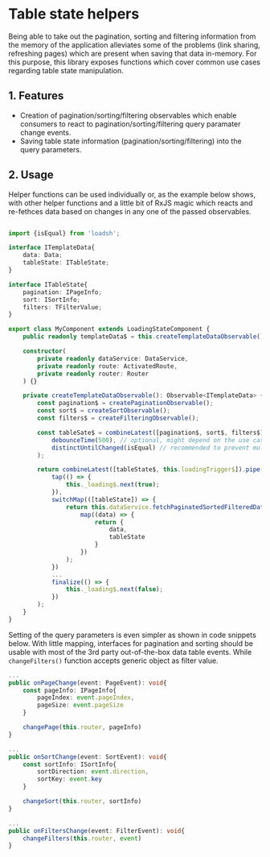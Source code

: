 # Table state helpers

Being able to take out the pagination, sorting and filtering information from the memory of the application alleviates some of the problems (link sharing, refreshing pages) which are present when saving that data in-memory. For this purpose, this library exposes functions which cover common use cases regarding table state manipulation.

## 1. Features

- Creation of pagination/sorting/filtering observables which enable consumers to react to pagination/sorting/filtering query paramater change events.
- Saving table state information (pagination/sorting/filtering) into the query parameters.

## 2. Usage

Helper functions can be used individually or, as the example below shows, with other helper functions and a little bit of RxJS magic which reacts and re-fethces data based on changes in any one of the passed observables.

```ts

import {isEqual} from 'loadsh';

interface ITemplateData{
	data: Data;
	tableState: ITableState;
}

interface ITableState{
	pagination: IPageInfo;
	sort: ISortInfo;
	filters: TFilterValue;
}

export class MyComponent extends LoadingStateComponent {
	public readonly templateData$ = this.createTemplateDataObservable();

	constructor(
		private readonly dataService: DataService,
		private readonly route: ActivatedRoute,
		private readonly router: Router
	) {}

	private createTemplateDataObservable(): Observable<ITemplateData> {
		const pagination$ = createPaginationObservable();
		const sort$ = createSortObservable();
		const filters$ = createFilteringObservable();

		const tableSate$ = combineLatest([pagination$, sort$, filters$]).pipe(
			debounceTime(500), // optional, might depend on the use case whether you want this or not
			distinctUntilChanged(isEqual) // recommended to prevent multiple emits for same navigation events
		);

		return combineLatest([tableState$, this.loadingTrigger$]).pipe(
			tap(() => {
				this._loading$.next(true);
			}),
			switchMap(([tableState]) => {
				return this.dataService.fetchPaginatedSortedFilteredData(tableState).pipe(
					map((data) => {
						return {
							data,
							tableState
						}
					})
				);
			})
			...
			finalize(() => {
				this._loading$.next(false);
			})
		);
	}
}
```

Setting of the query parameters is even simpler as shown in code snippets below. With little mapping, interfaces for pagination and sorting should be usable with most of the 3rd party out-of-the-box data table events. While `changeFilters()` function accepts generic object as filter value.

```ts
...
public onPageChange(event: PageEvent): void{
	const pageInfo: IPageInfo{
		pageIndex: event.pageIndex,
		pageSize: event.pageSize
	}

	changePage(this.router, pageInfo)
}
```

```ts
...
public onSortChange(event: SortEvent): void{
	const sortInfo: ISortInfo{
		sortDirection: event.direction,
		sortKey: event.key
	}

	changeSort(this.router, sortInfo)
}
```

```ts
...
public onFiltersChange(event: FilterEvent): void{
	changeFilters(this.router, event)
}
```
